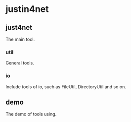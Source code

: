 # justin4net

## just4net

The main tool.


### util

General tools.

### io

Include tools of io, such as FileUtil, DirectoryUtil and so on.



## demo
The demo of tools using.
